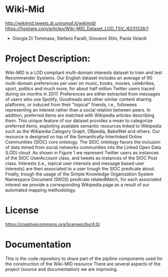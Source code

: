 # Wiki-Mid
http://wikimid.tweets.di.uniroma1.it/wikimid/<br>
https://figshare.com/articles/Wiki-MID_Dataset_LOD_TSV_/6231326/1
* Giorgia Di Tommaso, Stefano Faralli, Giovanni Stilo, Paola Velardi

# Project Description:
Wiki-MID is a LOD compliant multi-domain interests dataset to train and test Recommender Systems. Our English dataset includes an average of 90 multi-domain preferences per user on music, books, movies, celebrities, sport, politics and much more, for about half million Twitter users traced during six months in 2017. Preferences are either extracted from messages of users who use Spotify, Goodreads and other similar content sharing platforms, or induced from their "topical" friends, i.e., followees representing an interest rather than a social relation between peers. In addition, preferred items are matched with Wikipedia articles describing them. This unique feature of our dataset provides a mean to categorize preferred items, exploiting available semantic resources linked to Wikipedia such as the Wikipedia Category Graph, DBpedia, BabelNet and others.
Our resource is designed on top of the Semantically-Interlinked Online Communities (SIOC) core ontology. The SIOC ontology favors the inclusion of data mined from social networks communities into the Linked Open Data (LOD) cloud. As shown in Figure 1 we represent Twitter users as instances of the SIOC UserAccount class, and tweets as instances of the SIOC Post class. Interests (i.e., topical user interests and message based user interests) are then associated to a user trough the SIOC predicate about. Finally, trough the usage of the Simple Knowledge Organization System Namespace Document (SKOS) predicate relatedMatch, for each associated interest we provide a corresponding Wikipedia page as a result of our automated mapping methodology.

# License
https://creativecommons.org/licenses/by/4.0/

# Documentation
 This is the code repository to share part of the pipiline components used for the construction of the Wiki-MID resource
 There are several aspects of the project (source and documentation) we are improving. 


